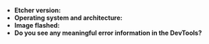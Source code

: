 - **Etcher version:** 
- **Operating system and architecture:** 
- **Image flashed:** 
- **Do you see any meaningful error information in the DevTools?** 

<!-- You can open DevTools by pressing `Ctrl+Shift+I` (`Ctrl+Alt+I` for Etcher before v1.3.x), or `Cmd+Alt+I` if you're on Mac OS. -->
